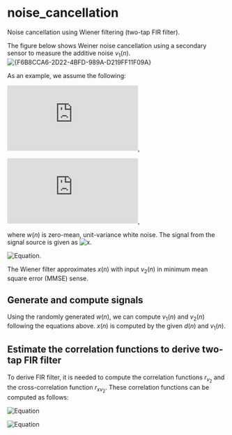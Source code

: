 # noise_cancellation
Noise cancellation using Wiener filtering (two-tap FIR filter).

The figure below shows Weiner noise cancellation using a secondary sensor to measure the additive noise $v_1(n)$. 
![{F6B8CCA6-2D22-4BFD-989A-D219FF11F09A}](https://github.com/user-attachments/assets/a961bc57-33ec-4b3d-9fc9-9a2ae33e804f)

As an example, we assume the following:

![Equation](https://latex.codecogs.com/png.latex?v_1(n)=0.9v_1(n-1)+w(n)),

![Equation](https://latex.codecogs.com/png.latex?v_2(n)=-0.5v_2(n-1)+w(n)),

where $w(n)$ is zero-mean, unit-variance white noise. The signal from the signal source is given as ![x](https://latex.codecogs.com/svg.image?d(n)).

![Equation](https://latex.codecogs.com/svg.image?d(n)=\sin(0.05\pi&space;n)).

The Wiener filter approximates $x(n)$ with input $v_2(n)$ in minimum mean square error (MMSE) sense. 

## Generate and compute signals
Using the randomly generated $w(n)$, we can compute $v_1(n)$ and $v_2(n)$ following the equations above. $x(n)$ is computed by the given $d(n)$ and $v_1(n)$.

## Estimate the correlation functions to derive two-tap FIR filter
To derive FIR filter, it is needed to compute the correlation functions $r_{v_2}$ and the cross-correlation function $r_{xv_2}$. These correlation functions can be computed as follows:

![Equation](https://latex.codecogs.com/svg.image?r_{v_2}(k)=\frac{1}{N-k}\sum_{k=0}^{N-k-1}v(n&plus;k)v_2(n))

![Equation](https://latex.codecogs.com/svg.image?r_{xv_2}(k)=\frac{1}{N-k}\sum_{k=0}^{N-k-1}x(n&plus;k)v_2(n))
